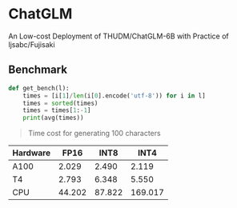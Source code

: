 # ChatGLM
An Low-cost Deployment of THUDM/ChatGLM-6B with Practice of ljsabc/Fujisaki

## Benchmark

```python
def get_bench(l):
    times = [i[1]/len(i[0].encode('utf-8')) for i in l]
    times = sorted(times)
    times = times[1:-1]
    print(avg(times))
```

> Time cost for generating 100 characters

| Hardware | FP16 | INT8 | INT4 |
| --- | --- | --- | --- |
| A100 | 2.029 | 2.490 | 2.119 |
| T4 | 2.793 | 6.348 | 5.550 |
| CPU | 44.202 | 87.822 | 169.017 |
